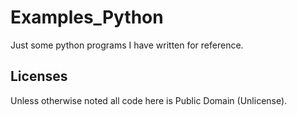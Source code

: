 Examples_Python
===========

Just some python programs I have written for reference.

Licenses
--------

Unless otherwise noted all code here is Public Domain (Unlicense).
